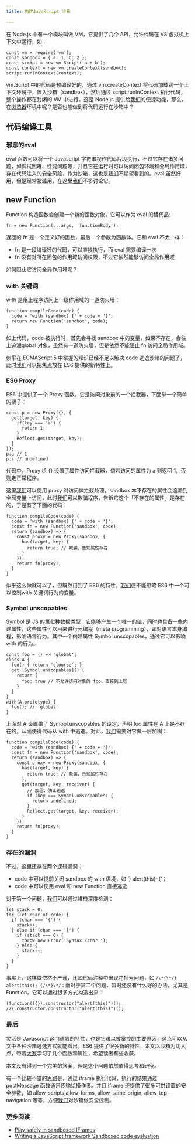 ```yaml
---
title: 构建JavaScript 沙箱

---
```

在 Node.js 中有一个模块叫做 VM，它提供了几个 API，允许代码在 V8 虚拟机上下文中运行，如：

```
const vm = require('vm');
const sandbox = { a: 1, b: 2 };
const script = new vm.Script('a + b');
const context = new vm.createContext(sandbox);
script.runInContext(context);
```

vm.Script 中的代码是预编译好的，通过 vm.createContext 将代码加载到一个上下文环境中，置入沙箱（sandbox），然后通过 script.runInContext 执行代码，整个操作都在封闭的 VM 中进行。这是 Node.js 提供给[我们](https://www.w3cdoc.com)的便捷功能，那么，在[浏览器](https://www.w3cdoc.com)环境中呢？是否也能做到将代码运行在沙箱中？

## 代码编译工具

### 邪恶的eval

eval 函数可以将一个 Javascript 字符串视作代码片段执行，不过它存在诸多问题，如调试困难、性能问题等，并且它在运行时可以访问闭包环境和全局作用域，存在代码注入的安全风险，作为沙箱，这也是[我们](https://www.w3cdoc.com)不期望看到的。eval 虽然好用，但是经常被滥用，在这里[我们](https://www.w3cdoc.com)不多讨论它。

## new Function

Function 构造函数会创建一个新的函数对象，它可以作为 eval 的替代品:

```
fn = new Function(...args, 'functionBody');
```

返回的 fn 是一个定义好的函数，最后一个参数为函数体。它和 eval 不太一样：

* fn 是一段编译好的代码，可以直接执行，而 eval 需要编译一次
* fn 没有对所在闭包的作用域访问权限，不过它依然能够访问全局作用域

如何阻止它访问全局作用域呢？

### with 关键词

with 是阻止程序访问上一级作用域的一道防火墙：

```
function compileCode(code) {
  code = 'with (sandbox) {' + code + '}';
  return new Function('sandbox', code);
}
```

如上代码，code 被执行时，首先会寻找 sandbox 中的变量，如果不存在，会往上追溯global 对象，虽然有一道防火墙，但是依然不能阻止 fn 访问全局作用域。

似乎在 ECMAScript 5 中掌握的知识已经不足以解决 code 逃逸沙箱的问题了，此时[我们](https://www.w3cdoc.com)可以把焦点放在 ES6 提供的新特性上。

### ES6 Proxy

ES6 中提供了一个 Proxy 函数，它是访问对象前的一个拦截器，下面举一个简单的栗子：

```
const p = new Proxy({}, {
  get(target, key) {
    if(key === 'a') {
      return 1;
    }
    Reflect.get(target, key);
  }
});
p.a // 1
p.s // undefined
```

代码中，Proxy 给 {} 设置了属性访问拦截器，倘若访问的属性为 a 则返回 1，否则走正常程序。

这里[我们](https://www.w3cdoc.com)可以使用 proxy 对访问做拦截处理，sandbox 本不存在的属性会追溯到全局变量上访问，此时[我们](https://www.w3cdoc.com)可以欺骗程序，告诉它这个「不存在的属性」是存在的，于是有了下面的代码：

```
function compileCode(code) {
  code = 'with (sandbox) {' + code + '}';
  const fn = new Function('sandbox', code);
  return (sandbox) => {
    const proxy = new Proxy(sandbox, {
      has(target, key) {
        return true; // 欺骗，告知属性存在
      }
    });
    return fn(proxy);
  }
}
```

似乎这么做就可以了，但既然用到了 ES6 的特性，[我们](https://www.w3cdoc.com)便不能忽略 ES6 中一个可以控制with 关键词行为的变量。

### Symbol unscopables

Symbol 是 JS 的第七种数据类型，它能够产生一个唯一的值，同时也具备一些内建属性，这些属性可以用来进行元编程（meta programming），即对语言本身编程，影响语言行为。其中一个内建属性 Symbol.unscopables，通过它可以影响 with 的行为。

```
const foo = () => 'global';
class A {
  foo() { return 'clourse'; }
  get [Symbol.unscopables]() {
    return {
      foo: true // 不允许访问对象的 foo，直接到上层
    }
  }
}
with(A.prototype) {
  foo(); // 'global'
}
```

上面对 A 设置做了 Symbol.unscopables 的设定，声明 foo 属性在 A 上是不存在的，从而使得代码从 with 中逃逸。对此，[我们](https://www.w3cdoc.com)需要对它做一层加固：

```
function compileCode(code) {
  code = 'with (sandbox) {' + code + '}';
  const fn = new Function('sandbox', code);
  return (sandbox) => {
    const proxy = new Proxy(sandbox, {
      has(target, key) {
        return true; // 欺骗，告知属性存在
      },
      get(target, key, receiver) {
        // 加固，防止逃逸
        if (key === Symbol.unscopables) {
          return undefined;
        }
        Reflect.get(target, key, receiver);
      }
    });
    return fn(proxy);
  }
}
```

### 存在的漏洞

不过，这里还存在两个逻辑漏洞：

* code 中可以提前关闭 sandbox 的 with 语境，如 &#8216;} alert(this); {&#8216;；
* code 中可以使用 eval 和 new Function 直接逃逸

对于第一个问题，[我们](https://www.w3cdoc.com)可以通过堆栈深度检测：

```
let stack = 0;
for (let char of code) {
  if (char === '{') {
    stack++;
  } else if (char === '}') {
    if (stack === 0) {
      throw new Error('Syntax Error.');
    } else {
      stack--;
    }
  }
}
```

事实上，这样做依然不严谨，比如代码注释中出现花括号问题，如 ```/\*{\*/} alert(this); {/\*}\*/；```而对于第二个问题，暂时还没有什么好的办法，尤其是 Function，它可以通过很多方式构造出来：

```
(function(){}).constructor("alert(this)")();
/2/.constructor.constructor("alert(this)")();
```

### 最后

灵活是 Javascript 这门语言的特性，也是它难以被掌控的主要原因，这点可以从文中各种沙箱逃逸方式就能看出。ES6 提供了很多新的特性，本文以沙箱为切入点，带着[大家](https://www.w3cdoc.com)学习了几个函数和属性，希望读者有些收获。

本文没有得到一个完美的答案，但是这个问题依然值得思考和研究。

有一个比较不错的思路是，通过 iframe 执行代码，执行的结果通过 postMessage 函数通讯传输给操作者。并且 iframe 还提供了很多可供设置的安全参数，如 allow-scripts,allow-forms, allow-same-origin, allow-top-navigation 等等，方便[我们](https://www.w3cdoc.com)对沙箱做安全控制。

### 更多阅读

* <a class=" wrap external" href="https://link.zhihu.com/?target=http%3A//www.html5rocks.com/en/tutorials/security/sandboxed-iframes/" target="_blank" rel="nofollow noopener noreferrer" data-za-detail-view-id="1043">Play safely in sandboxed IFrames</a>
* <a class=" wrap external" href="https://link.zhihu.com/?target=https%3A//blog.risingstack.com/writing-a-javascript-framework-sandboxed-code-evaluation/" target="_blank" rel="nofollow noopener noreferrer" data-za-detail-view-id="1043">Writing a JavaScript framework Sandboxed code evaluation</a>
